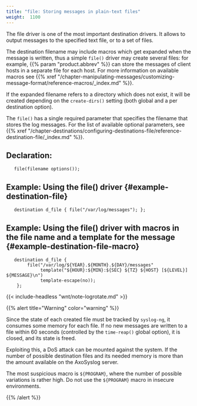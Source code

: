```yaml
---
title: "file: Storing messages in plain-text files"
weight:  1100
---
```

<!-- DISCLAIMER: This file is based on the syslog-ng Open Source Edition documentation https://github.com/balabit/syslog-ng-ose-guides/commit/2f4a52ee61d1ea9ad27cb4f3168b95408fddfdf2 and is used under the terms of The syslog-ng Open Source Edition Documentation License. The file has been modified by Axoflow. -->

The file driver is one of the most important destination drivers. It allows to output messages to the specified text file, or to a set of files.

The destination filename may include macros which get expanded when the message is written, thus a simple `file()` driver may create several files: for example, {{% param "product.abbrev" %}} can store the messages of client hosts in a separate file for each host. For more information on available macros see {{% xref "/chapter-manipulating-messages/customizing-message-format/reference-macros/_index.md" %}}.

If the expanded filename refers to a directory which does not exist, it will be created depending on the `create-dirs()` setting (both global and a per destination option).

The `file()` has a single required parameter that specifies the filename that stores the log messages. For the list of available optional parameters, see {{% xref "/chapter-destinations/configuring-destinations-file/reference-destination-file/_index.md" %}}.


## Declaration:

```shell
   file(filename options());
```



## Example: Using the file() driver {#example-destination-file}

```shell
   destination d_file { file("/var/log/messages"); };
```



## Example: Using the file() driver with macros in the file name and a template for the message {#example-destination-file-macro}

```shell
   destination d_file {
        file("/var/log/${YEAR}.${MONTH}.${DAY}/messages"
             template("${HOUR}:${MIN}:${SEC} ${TZ} ${HOST} [${LEVEL}] ${MESSAGE}\n")
             template-escape(no));
    };
```


{{< include-headless "wnt/note-logrotate.md" >}}

{{% alert title="Warning" color="warning" %}}

Since the state of each created file must be tracked by `syslog-ng`, it consumes some memory for each file. If no new messages are written to a file within 60 seconds (controlled by the `time-reap()` global option), it is closed, and its state is freed.

Exploiting this, a DoS attack can be mounted against the system. If the number of possible destination files and its needed memory is more than the amount available on the AxoSyslog server.

The most suspicious macro is `${PROGRAM}`, where the number of possible variations is rather high. Do not use the `${PROGRAM}` macro in insecure environments.

{{% /alert %}}
